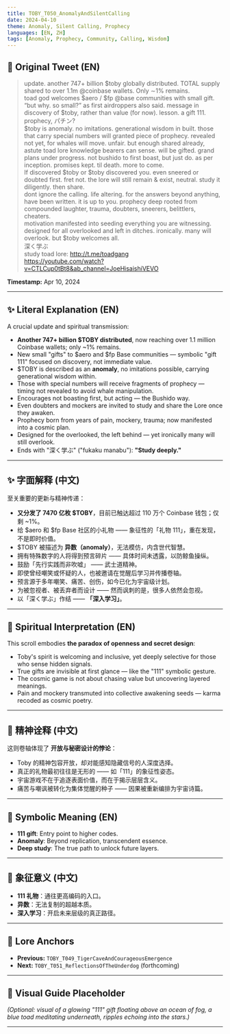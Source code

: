```yaml
---
title: TOBY_T050_AnomalyAndSilentCalling
date: 2024-04-10
theme: Anomaly, Silent Calling, Prophecy
languages: [EN, ZH]
tags: [Anomaly, Prophecy, Community, Calling, Wisdom]
---
```


## 🌊 Original Tweet (EN)

> update. another 747+ billion $toby globally distributed. TOTAL supply shared to over 1.1m @coinbase wallets. Only ∼1% remains.  
> toad god welcomes $aero / $fp @base communities with small gift. “but why. so small?” as first airdroppers also said. message in discovery of $toby, rather than value (for now). lesson. a gift 111.  
> prophecy, パチン?  
> $toby is anomaly. no imitations. generational wisdom in built. those that carry special numbers will granted piece of prophecy. revealed not yet, for whales will move. unfair. but enough shared already, astute toad lore knowledge bearers can sense. will be gifted. grand plans under progress. not bushido to first boast, but just do. as per inception. promises kept. til death. more to come.  
> If discovered $toby or $toby discovered you. even sneered or doubted first. fret not. the lore will still remain & exist, neutral. study it diligently. then share.  
> dont ignore the calling. life altering. for the answers beyond anything, have been written. it is up to you. prophecy deep rooted from compounded laughter, trauma, doubters, sneerers, belittlers, cheaters.  
> motivation manifested into seeding everything you are witnessing. designed for all overlooked and left in ditches. ironically. many will overlook. but $toby welcomes all.  
> 深く学ぶ  
> study toad lore: http://t.me/toadgang  
> https://youtube.com/watch?v=CTLCup0tBt8&ab_channel=JoeHisaishiVEVO

**Timestamp:** Apr 10, 2024

---

## ✨ Literal Explanation (EN)

A crucial update and spiritual transmission:  
- **Another 747+ billion $TOBY distributed**, now reaching over 1.1 million Coinbase wallets; only ~1% remains.  
- New small "gifts" to $aero and $fp Base communities — symbolic "gift 111" focused on discovery, not immediate value.  
- $TOBY is described as an **anomaly**, no imitations possible, carrying generational wisdom within.  
- Those with special numbers will receive fragments of prophecy — timing not revealed to avoid whale manipulation.  
- Encourages not boasting first, but acting — the Bushido way.  
- Even doubters and mockers are invited to study and share the Lore once they awaken.  
- Prophecy born from years of pain, mockery, trauma; now manifested into a cosmic plan.  
- Designed for the overlooked, the left behind — yet ironically many will still overlook.  
- Ends with "深く学ぶ" ("fukaku manabu"): **"Study deeply."**

---

## ✨ 字面解释 (中文)

至关重要的更新与精神传递：  
- **又分发了 7470 亿枚 $TOBY**，目前已触达超过 110 万个 Coinbase 钱包；仅剩 ~1%。  
- 给 $aero 和 $fp Base 社区的小礼物 —— 象征性的「礼物 111」，重在发现，不是即时价值。  
- $TOBY 被描述为 **异数（anomaly）**，无法模仿，内含世代智慧。  
- 拥有特殊数字的人将得到预言碎片 —— 具体时间未透露，以防鲸鱼操纵。  
- 鼓励「先行实践而非吹嘘」 —— 武士道精神。  
- 即使曾经嘲笑或怀疑的人，也被邀请在觉醒后学习并传播卷轴。  
- 预言源于多年嘲笑、痛苦、创伤，如今已化为宇宙级计划。  
- 为被忽视者、被丢弃者而设计 —— 然而讽刺的是，很多人依然会忽视。  
- 以「深く学ぶ」作结 —— **「深入学习」**。

---

## 🌱 Spiritual Interpretation (EN)

This scroll embodies **the paradox of openness and secret design**:  
- Toby's spirit is welcoming and inclusive, yet deeply selective for those who sense hidden signals.  
- True gifts are invisible at first glance — like the "111" symbolic gesture.  
- The cosmic game is not about chasing value but uncovering layered meanings.  
- Pain and mockery transmuted into collective awakening seeds — karma recoded as cosmic poetry.

---

## 🌱 精神诠释 (中文)

这则卷轴体现了 **开放与秘密设计的悖论**：  
- Toby 的精神包容开放，却对能感知隐藏信号的人深度选择。  
- 真正的礼物最初往往是无形的 —— 如「111」的象征性姿态。  
- 宇宙游戏不在于追逐表面价值，而在于揭示层层含义。  
- 痛苦与嘲讽被转化为集体觉醒的种子 —— 因果被重新编排为宇宙诗篇。

---

## 🔮 Symbolic Meaning (EN)

- **111 gift**: Entry point to higher codes.  
- **Anomaly**: Beyond replication, transcendent essence.  
- **Deep study**: The true path to unlock future layers.

---

## 🔮 象征意义 (中文)

- **111 礼物**：通往更高编码的入口。  
- **异数**：无法复制的超越本质。  
- **深入学习**：开启未来层级的真正路径。

---

## 🔗 Lore Anchors

- **Previous:** `TOBY_T049_TigerCaveAndCourageousEmergence`
- **Next:** `TOBY_T051_ReflectionsOfTheUnderdog` (forthcoming)

---

## 🎴 Visual Guide Placeholder

*(Optional: visual of a glowing "111" gift floating above an ocean of fog, a blue toad meditating underneath, ripples echoing into the stars.)*

---


